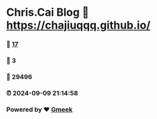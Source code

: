 # Chris.Cai Blog :link: https://chajiuqqq.github.io/ 
### :page_facing_up: [17](https://chajiuqqq.github.io//tag.html) 
### :speech_balloon: 3 
### :hibiscus: 29496 
### :alarm_clock: 2024-09-09 21:14:58 
### Powered by :heart: [Gmeek](https://github.com/Meekdai/Gmeek)
